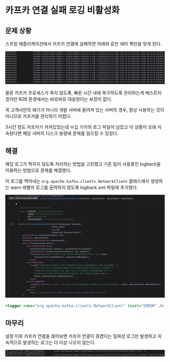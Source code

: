 # 카프카 연결 실패 로깅 비활성화

## 문제 상황
스프링 애플리케이션에서 카프카 연결에 실패하면 아래와 같은 에러 폭탄을 맞게 된다.

<img src="../../images/kafka/connection-fail-log-before.png" alt="img" style="zoom:80%;" />

물론 카프카 프로세스가 죽지 않도록, 빠른 시간 내에 복구하도록 관리하는게 베스트이겠지만 B2B 환경에서는 바로바로 대응한다는 보장이 없다.

꼭 고객사만의 얘기가 아니라 개발 서버에 올려져 있는 서버의 경우, 항상 사용하는 것이 아니므로 카프카를 관리하기 어렵다.

3시간 정도 카프카가 꺼져있었는데 수십 기가의 로그 파일이 남았고 이 상황이 오래 지속된다면 해당 서버의 디스크 용량에 문제를 일으킬 수 있었다.

## 해결

해당 로그가 찍히지 않도록 처리하는 방법을 고민했고 기존 팀이 사용중인 logback을 이용하는 방법으로 문제를 해결했다.

이 로그를 찍어내는 `org.apache.kafka.clients.NetworkClient` 클래스에서 생성하는 warn 레벨의 로그를 출력하지 않도록 logback.xml 파일에 추가했다.

<img src="../../images/kafka/connection-fail-log-cause.png" alt="img" style="zoom:80%" />

```xml
<logger name="org.apache.kafka.clients.NetworkClient" level="ERROR" />
```

## 마무리 

설정 이후 카프카 연결을 끊어보면 카프카 연결이 끊겼다는 일회성 로그만 발생하고 지속적으로 발생하는 로그는 더 이상 나오지 않는다.

<img src="../../images/kafka/connection-fail-log-after.png" alt="img" style="zoom:80%;" />